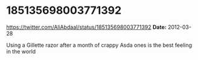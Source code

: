 # 185135698003771392
https://twitter.com/AliAbdaal/status/185135698003771392
**Date:** 2012-03-28

Using a Gillette razor after a month of crappy Asda ones is the best feeling in the world
